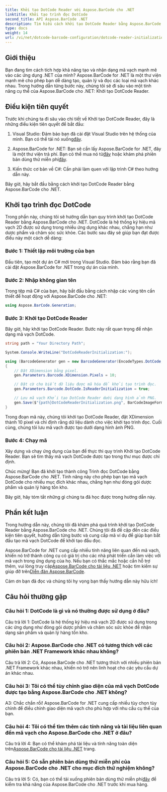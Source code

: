 ```yaml
---
title: Khởi tạo DotCode Reader với Aspose.BarCode cho .NET
linktitle: Khởi tạo trình đọc DotCode
second_title: API Aspose.BarCode .NET
description: Tìm hiểu cách khởi tạo DotCode Reader bằng Aspose.BarCode cho .NET. Tạo mã vạch DotCode dễ dàng cho các ứng dụng khác nhau.
type: docs
weight: 14
url: /vi/net/dotcode-barcode-configuration/dotcode-reader-initialization/
---
```

## Giới thiệu

Bạn đang tìm cách tích hợp khả năng tạo và nhận dạng mã vạch mạnh mẽ vào các ứng dụng .NET của mình? Aspose.BarCode for .NET là một thư viện mạnh mẽ cho phép bạn dễ dàng tạo, quản lý và đọc các loại mã vạch khác nhau. Trong hướng dẫn từng bước này, chúng tôi sẽ đi sâu vào một tính năng cụ thể của Aspose.BarCode cho .NET: Khởi tạo DotCode Reader.

## Điều kiện tiên quyết

Trước khi chúng ta đi sâu vào chi tiết về Khởi tạo DotCode Reader, đây là những điều kiện tiên quyết để bắt đầu:

1.  Visual Studio: Đảm bảo bạn đã cài đặt Visual Studio trên hệ thống của mình. Bạn có thể tải nó xuống[đây](https://visualstudio.microsoft.com/).

2.  Aspose.BarCode for .NET: Bạn sẽ cần lấy Aspose.BarCode for .NET, đây là một thư viện trả phí. Bạn có thể mua nó từ[đây](https://purchase.aspose.com/buy) hoặc khám phá phiên bản dùng thử miễn phí[đây](https://releases.aspose.com/).

3. Kiến thức cơ bản về C#: Cần phải làm quen với lập trình C# theo hướng dẫn này.

Bây giờ, hãy bắt đầu bằng cách khởi tạo DotCode Reader bằng Aspose.BarCode cho .NET.

## Khởi tạo trình đọc DotCode

Trong phần này, chúng tôi sẽ hướng dẫn bạn quy trình khởi tạo DotCode Reader bằng Aspose.BarCode cho .NET. DotCode là hệ thống ký hiệu mã vạch 2D được sử dụng trong nhiều ứng dụng khác nhau, chẳng hạn như dược phẩm và chăm sóc sức khỏe. Các bước sau đây sẽ giúp bạn đạt được điều này một cách dễ dàng:

### Bước 1: Thiết lập môi trường của bạn

Đầu tiên, tạo một dự án C# mới trong Visual Studio. Đảm bảo rằng bạn đã cài đặt Aspose.BarCode for .NET trong dự án của mình.

### Bước 2: Nhập không gian tên

Trong tệp mã C# của bạn, hãy bắt đầu bằng cách nhập các vùng tên cần thiết để hoạt động với Aspose.BarCode cho .NET:

```csharp
using Aspose.BarCode.Generation;
```

### Bước 3: Khởi tạo DotCode Reader

Bây giờ, hãy khởi tạo DotCode Reader. Bước này rất quan trọng để nhận dạng mã vạch DotCode.

```csharp
string path = "Your Directory Path";

System.Console.WriteLine("DotCodeReaderInitialization:");

using (BarcodeGenerator gen = new BarcodeGenerator(EncodeTypes.DotCode, "Aspose"))
{
    // Đặt XDimension bằng pixel.
    gen.Parameters.Barcode.XDimension.Pixels = 10;

    // Đặt cờ cho biết dữ liệu được mã hóa để khởi tạo trình đọc.
    gen.Parameters.Barcode.DotCode.IsReaderInitialization = true;

    // Lưu mã vạch Khởi tạo DotCode Reader dưới dạng hình ảnh PNG.
    gen.Save($"{path}DotCodeReaderInitialization.png", BarCodeImageFormat.Png);
}
```

Trong đoạn mã này, chúng tôi khởi tạo DotCode Reader, đặt XDimension thành 10 pixel và chỉ định rằng dữ liệu dành cho việc khởi tạo trình đọc. Cuối cùng, chúng tôi lưu mã vạch được tạo dưới dạng hình ảnh PNG.

### Bước 4: Chạy mã

Xây dựng và chạy ứng dụng của bạn để thực thi quy trình Khởi tạo DotCode Reader. Bạn sẽ tìm thấy mã vạch DotCode được tạo trong thư mục được chỉ định.

Chúc mừng! Bạn đã khởi tạo thành công Trình đọc DotCode bằng Aspose.BarCode cho .NET. Tính năng này cho phép bạn tạo mã vạch DotCode cho nhiều mục đích khác nhau, chẳng hạn như đóng gói dược phẩm và quản lý hàng tồn kho.

Bây giờ, hãy tóm tắt những gì chúng ta đã học được trong hướng dẫn này.

## Phần kết luận

Trong hướng dẫn này, chúng tôi đã khám phá quá trình khởi tạo DotCode Reader bằng Aspose.BarCode cho .NET. Chúng tôi đã đề cập đến các điều kiện tiên quyết, hướng dẫn từng bước và cung cấp mã ví dụ để giúp bạn bắt đầu tạo mã vạch DotCode để khởi tạo đầu đọc.

Aspose.BarCode for .NET cung cấp nhiều tính năng liên quan đến mã vạch, khiến nó trở thành công cụ có giá trị cho các nhà phát triển cần làm việc với mã vạch trong ứng dụng của họ. Nếu bạn có thắc mắc hoặc cần hỗ trợ thêm, vui lòng truy cập[Aspose.BarCode cho tài liệu .NET](https://reference.aspose.com/barcode/net/) hoặc tìm kiếm sự giúp đỡ trên[Diễn đàn Aspose.BarCode](https://forum.aspose.com/c/barcode/13).

Cảm ơn bạn đã đọc và chúng tôi hy vọng bạn thấy hướng dẫn này hữu ích!

## Câu hỏi thường gặp

### Câu hỏi 1: DotCode là gì và nó thường được sử dụng ở đâu?

Câu trả lời 1: DotCode là hệ thống ký hiệu mã vạch 2D được sử dụng trong các ứng dụng như đóng gói dược phẩm và chăm sóc sức khỏe để nhận dạng sản phẩm và quản lý hàng tồn kho.

### Câu hỏi 2: Aspose.BarCode cho .NET có tương thích với các phiên bản .NET Framework khác nhau không?

Câu trả lời 2: Có, Aspose.BarCode cho .NET tương thích với nhiều phiên bản .NET Framework khác nhau, khiến nó trở nên linh hoạt cho các yêu cầu dự án khác nhau.

### Câu hỏi 3: Tôi có thể tùy chỉnh giao diện của mã vạch DotCode được tạo bằng Aspose.BarCode cho .NET không?

A3: Chắc chắn rồi! Aspose.BarCode for .NET cung cấp nhiều tùy chọn tùy chỉnh để điều chỉnh giao diện mã vạch cho phù hợp với nhu cầu cụ thể của bạn.

### Câu hỏi 4: Tôi có thể tìm thêm các tính năng và tài liệu liên quan đến mã vạch cho Aspose.BarCode cho .NET ở đâu?

 Câu trả lời 4: Bạn có thể khám phá tài liệu và tính năng toàn diện trên[Aspose.BarCode cho tài liệu .NET](https://reference.aspose.com/barcode/net/) trang.

### Câu hỏi 5: Có sẵn phiên bản dùng thử miễn phí của Aspose.BarCode cho .NET cho mục đích thử nghiệm không?

 Câu trả lời 5: Có, bạn có thể tải xuống phiên bản dùng thử miễn phí[đây](https://releases.aspose.com/) để kiểm tra khả năng của Aspose.BarCode cho .NET trước khi mua hàng.